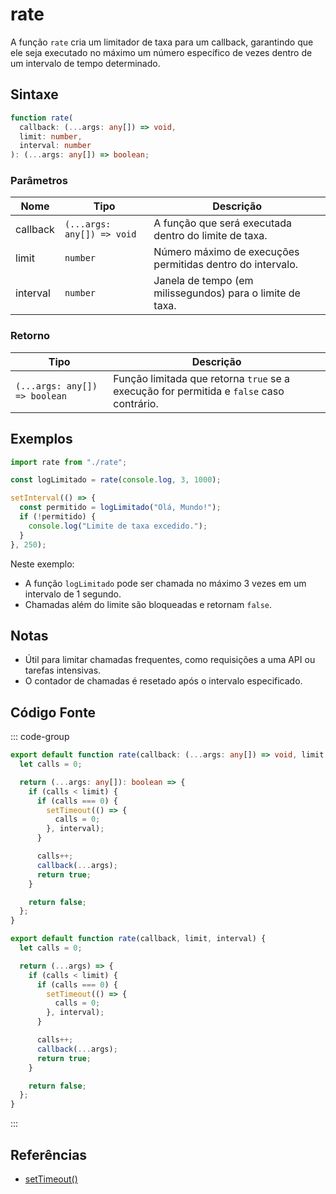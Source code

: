 # rate

A função `rate` cria um limitador de taxa para um callback, garantindo que ele seja executado no máximo um número específico de vezes dentro de um intervalo de tempo determinado.

## Sintaxe

```typescript
function rate(
  callback: (...args: any[]) => void,
  limit: number,
  interval: number
): (...args: any[]) => boolean;
```

### Parâmetros

| Nome       | Tipo                         | Descrição                                                        |
|------------|------------------------------|------------------------------------------------------------------|
| callback   | `(...args: any[]) => void`   | A função que será executada dentro do limite de taxa.            |
| limit      | `number`                     | Número máximo de execuções permitidas dentro do intervalo.       |
| interval   | `number`                     | Janela de tempo (em milissegundos) para o limite de taxa.        |

### Retorno

| Tipo                          | Descrição                                                                 |
|-------------------------------|---------------------------------------------------------------------------|
| `(...args: any[]) => boolean` | Função limitada que retorna `true` se a execução for permitida e `false` caso contrário. |

## Exemplos

```typescript
import rate from "./rate";

const logLimitado = rate(console.log, 3, 1000);

setInterval(() => {
  const permitido = logLimitado("Olá, Mundo!");
  if (!permitido) {
    console.log("Limite de taxa excedido.");
  }
}, 250);
```

Neste exemplo:
- A função `logLimitado` pode ser chamada no máximo 3 vezes em um intervalo de 1 segundo.
- Chamadas além do limite são bloqueadas e retornam `false`.

## Notas

- Útil para limitar chamadas frequentes, como requisições a uma API ou tarefas intensivas.
- O contador de chamadas é resetado após o intervalo especificado.

## Código Fonte

::: code-group
```typescript
export default function rate(callback: (...args: any[]) => void, limit: number, interval: number): (...args: any[]) => boolean {
  let calls = 0;

  return (...args: any[]): boolean => {
    if (calls < limit) {
      if (calls === 0) {
        setTimeout(() => {
          calls = 0;
        }, interval);
      }

      calls++;
      callback(...args);
      return true;
    }

    return false;
  };
}
```

```javascript
export default function rate(callback, limit, interval) {
  let calls = 0;

  return (...args) => {
    if (calls < limit) {
      if (calls === 0) {
        setTimeout(() => {
          calls = 0;
        }, interval);
      }

      calls++;
      callback(...args);
      return true;
    }

    return false;
  };
}
```
:::

## Referências

- [setTimeout()](https://developer.mozilla.org/pt-BR/docs/Web/API/setTimeout)